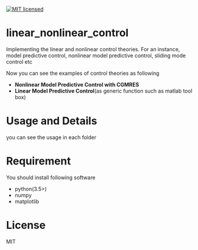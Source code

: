 [![MIT licensed](https://img.shields.io/badge/license-MIT-blue.svg)](LICENSE)

# linear_nonlinear_control
Implementing the linear and nonlinear control theories.
For an instance, model predictive control, nonlinear model predictive control, sliding mode control etc

Now you can see the examples of control theories as following

- **Nonlinear Model Predictive Control with CGMRES**
- **Linear Model Predictive Control**(as generic function such as matlab tool box)

# Usage and Details
you can see the usage in each folder

# Requirement
You should install following software

- python(3.5>)
- numpy
- matplotlib

# License
MIT
